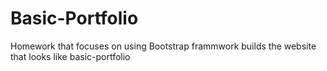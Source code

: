 # Basic-Portfolio
Homework that focuses on using Bootstrap frammwork builds the website that looks like basic-portfolio
